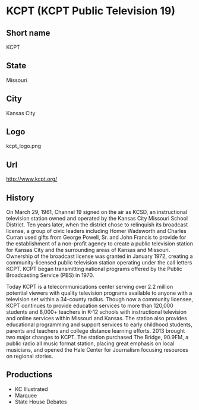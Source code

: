 # KCPT (KCPT Public Television 19)

## Short name

KCPT

## State

Missouri

## City

Kansas City

## Logo

kcpt_logo.png

## Url

http://www.kcpt.org/

## History

On March 29, 1961, Channel 19 signed on the air as KCSD, an instructional 
television station owned and operated by the Kansas City Missouri School 
District. Ten years later, when the district chose to relinquish its broadcast 
license, a group of civic leaders including Homer Wadsworth and Charles Curran 
used gifts from George Powell, Sr. and John Francis to provide for the 
establishment of a non-profit agency to create a public television station 
for Kansas City and the surrounding areas of Kansas and Missouri. Ownership 
of the broadcast license was granted in January 1972, creating a 
community-licensed public television station operating under the call 
letters KCPT. KCPT began transmitting national programs offered by the 
Public Broadcasting Service (PBS) in 1970.

Today KCPT is a telecommunications center serving over 2.2 million potential 
viewers with quality television programs available to anyone with a television 
set within a 34-county radius. Though now a community licensee, KCPT continues 
to provide education services to more than 120,000 students and 8,000+ 
teachers in K-12 schools with instructional television and online services 
within Missouri and Kansas. The station also provides educational programming 
and support services to early childhood students, parents and teachers and 
college distance learning efforts. 2013 brought two major changes to KCPT. 
The station purchased The Bridge, 90.9FM, a public radio all music format 
station, placing great emphasis on local musicians, and opened the Hale 
Center for Journalism focusing resources on regional stories.


## Productions

- KC Illustrated
- Marquee
- State House Debates

